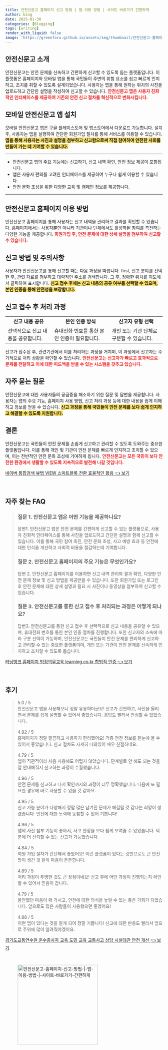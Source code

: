 ```yaml
---
title: 안전신문고 홈페이지 신고 방법 | 앱 이용 방법 | 사이트 바로가기 간편하게
author: bing
date: 2025-01-30
categories: [Blogging]
tags: [writing]
render_with_liquid: false
image: 'https://greenforu.github.io/assets/img/thumbnail/안전신문고-홈페이지-신고-방법-|-앱-이용-방법-|-사이트-바로가기-간편하게.webp'
---
```



<h2 id='안전신문고_소개'>안전신문고 소개</h2>

<p>안전신문고는 안전 문제를 신속하고 간편하게 신고할 수 있도록 돕는 플랫폼입니다. 이 플랫폼은 홈페이지와 모바일 앱을 통해 국민들이 주변의 위험 요소를 쉽고 빠르게 인지하고, 조치를 취할 수 있도록 설계되었습니다. 사용자는 앱을 통해 원하는 위치의 사진을 업로드하고 간단한 설명을 작성하여 신고할 수 있습니다. <b><span style="color: #ee2323;">안전신문고 앱은 사용자 친화적인 인터페이스를 제공하여 기존의 안전 신고 절차를 혁신적으로 변화시킵니다.</span></b></p>

<h2 id='모바일_안전신문고_앱_설치'>모바일 안전신문고 앱 설치</h2>

<p>모바일 안전신문고 앱은 구글 플레이스토어 및 앱스토어에서 다운로드 가능합니다. 설치 후, 사용자는 앱을 실행하여 간단한 회원가입 절차를 통해 서비스를 이용할 수 있습니다. <b><span style="background-color: #ffe066;">앱을 통해 사용자는 사진과 설명을 첨부하고 신고함으로써 직접 참여하여 안전한 사회를 만들어 가는 데 기여할 수 있습니다.</span></b></p>

<hr />

<ul>
    <li>안전신문고 앱의 주요 기능에는 신고하기, 신고 내역 확인, 안전 정보 제공이 포함됩니다.</li>
    <li>앱은 사용자 편의를 고려한 인터페이스를 제공하여 누구나 쉽게 이용할 수 있습니다.</li>
    <li>안전 문화 조성을 위한 다양한 교육 및 캠페인 정보를 제공합니다.</li>
</ul>

<hr />

<h2 id='안전신문고_홈페이지_이용_방법'>안전신문고 홈페이지 이용 방법</h2>

<p>안전신문고 홈페이지를 통해 사용자는 신고 내역을 관리하고 결과를 확인할 수 있습니다. 홈페이지에서는 사용자뿐만 아니라 기관이나 단체에서도 활성화된 참여를 촉진하는 다양한 기능을 제공합니다. <b><span style="color: #ee2323;">회원가입 후, 안전 문제에 대한 상세 설명을 첨부하여 신고할 수 있습니다.</span></b></p>

<h2 id='신고_방법_및_주의사항'>신고 방법 및 주의사항</h2>

<p>사용자가 안전신문고를 통해 신고할 때는 다음 과정을 따릅니다. first, 신고 분야를 선택한 후, 관련 자료를 첨부하고 대략적인 주소를 검색합니다. 그 후, 정확한 위치를 지도에서 클릭하여 표시합니다. <b><span style="background-color: #ffe066;">신고 접수 후에는 신고 내용의 공유 여부를 선택할 수 있으며, 본인 인증을 통해 안전성을 보장합니다.</span></b></p>

<h2 id='신고_접수_후_처리_과정'>신고 접수 후 처리 과정</h2>

<table>
    <tr>
        <td style="text-align: center; height: 17px;"><b>신고 내용 공유</b></td>
        <td style="text-align: center; height: 17px;"><b>본인 인증 방식</b></td>
        <td style="text-align: center; height: 17px;"><b>신고자 유형 선택</b></td>
    </tr>
    <tr>
        <td>선택적으로 신고 내용을 공유합니다.</td>
        <td>휴대전화 번호를 통한 본인 인증이 필요합니다.</td>
        <td>개인 또는 기관 단체로 구분할 수 있습니다.</td>
    </tr>
</table>

<p>신고가 접수된 후, 관련기관에서 이를 처리하는 과정을 거치며, 이 과정에서 신고자는 주기적으로 처리 상황을 확인할 수 있습니다. <b><span style="color: #ee2323;">안전신문고는 신고자가 빠르고 효과적으로 문제를 전달하고 이에 대한 피드백을 받을 수 있는 시스템을 갖추고 있습니다.</span></b></p>

<h2 id='자주_묻는_질문'>자주 묻는 질문</h2>

<p>안전신문고에 대한 사용자들의 궁금증을 해소하기 위한 질문 및 답변을 제공합니다. 사용자는 앱의 주요 기능, 홈페이지 사용 방법, 신고 처리 과정 등에 대한 내용을 쉽게 이해하고 정보를 얻을 수 있습니다. <b><span style="background-color: #ffe066;">신고 과정을 통해 국민들이 안전 문제를 보다 쉽게 인지하고 해결할 수 있도록 지원합니다.</span></b></p>

<h2 id='결론'>결론</h2>

<p>안전신문고는 국민들이 안전 문제를 손쉽게 신고하고 관리할 수 있도록 도와주는 중요한 플랫폼입니다. 이를 통해 개인 및 기관이 안전 문제를 빠르게 인지하고 조치할 수 있으며, 이는 전반적인 안전 문화 조성에 기여하게 됩니다. <b><span style="color: #ee2323;">안전신문고는 모든 국민이 보다 안전한 환경에서 생활할 수 있도록 지속적으로 발전해 나갈 것입니다.</span></b></p>


<p><a class="click-button" title="네이버 통합검색 뷰탭 VIEW 스마트블록 전환 효율적인 활용" href="https://greenforu.github.io/posts/%EB%84%A4%EC%9D%B4%EB%B2%84-%ED%86%B5%ED%95%A9%EA%B2%80%EC%83%89-%EB%B7%B0%ED%83%AD-VIEW-%EC%8A%A4%EB%A7%88%ED%8A%B8%EB%B8%94%EB%A1%9D-%EC%A0%84%ED%99%98-%ED%9A%A8%EC%9C%A8%EC%A0%81%EC%9D%B8-%ED%99%9C%EC%9A%A9/" rel="dofollow">네이버 통합검색 뷰탭 VIEW 스마트블록 전환 효율적인 활용 👈 보기</a></p><br>
<h2 id='자주_찾는_FAQ'>자주 찾는 FAQ</h2>
<div itemscope="" itemtype="https://schema.org/FAQPage"> 
<blockquote> 
<div itemscope="" itemprop="mainEntity" itemtype="https://schema.org/Question"> 
<h3 itemprop="name">질문 1. 안전신문고 앱은 어떤 기능을 제공하나요?</h3> 
<div itemscope="" itemprop="acceptedAnswer" itemtype="https://schema.org/Answer"> 
<span itemprop="text"> 
<p>답변1. 안전신문고 앱은 안전 문제를 간편하게 신고할 수 있는 플랫폼으로, 사용자 친화적 인터페이스를 통해 사진을 업로드하고 간단한 설명과 함께 신고할 수 있습니다. 이를 통해 국민 참여 촉진, 안전 문화 조성, 사고 예방 효과 등 안전에 대한 인식을 개선하고 사회적 비용을 절감하는데 기여합니다.</p> 
</span> 
</div> 
</div> 

<div itemscope="" itemprop="mainEntity" itemtype="https://schema.org/Question"> 
<h3 itemprop="name">질문 2. 안전신문고 홈페이지의 주요 기능은 무엇인가요?</h3> 
<div itemscope="" itemprop="acceptedAnswer" itemtype="https://schema.org/Answer"> 
<span itemprop="text"> 
<p>답변 2. 안전신문고 홈페이지를 이용하면 신고 내역 관리와 결과 확인, 다양한 안전 문제 정보 및 신고 방법을 제공받을 수 있습니다. 또한 회원가입 또는 로그인 후 안전 문제에 대한 상세 설명과 필요 시 사진이나 동영상을 첨부하여 신고할 수 있습니다.</p> 
</span> 
</div> 
</div> 

<div itemscope="" itemprop="mainEntity" itemtype="https://schema.org/Question"> 
<h3 itemprop="name">질문 3. 안전신문고를 통한 신고 접수 후 처리되는 과정은 어떻게 되나요?</h3> 
<div itemscope="" itemprop="acceptedAnswer" itemtype="https://schema.org/Answer"> 
<span itemprop="text"> 
<p>답변3. 안전신문고를 통한 신고 접수 후 선택적으로 신고 내용을 공유할 수 있으며, 휴대전화 번호를 통한 본인 인증 절차를 진행합니다. 또한 신고자의 소속에 따라 구분 선택이 가능하며, 안전신문고는 국민들이 안전 문제를 편리하게 신고하고 관리할 수 있는 중요한 플랫폼이며, 개인 또는 기관이 안전 문제를 신속하게 인지하고 조치할 수 있도록 돕습니다.</p> 
</span> 
</div> 
</div> 
</blockquote> 
</div>
<p><a class="click-button" title="러닝뱅크 홈페이지 법정의무교육 learning.co.kr 합법적 인증" href="https://greenforu.github.io/posts/%EB%9F%AC%EB%8B%9D%EB%B1%85%ED%81%AC-%ED%99%88%ED%8E%98%EC%9D%B4%EC%A7%80-%EB%B2%95%EC%A0%95%EC%9D%98%EB%AC%B4%EA%B5%90%EC%9C%A1-learning.co.kr-%ED%95%A9%EB%B2%95%EC%A0%81-%EC%9D%B8%EC%A6%9D/" rel="dofollow">러닝뱅크 홈페이지 법정의무교육 learning.co.kr 합법적 인증 👈 보기</a></p><br>
<h2 id='후기'>후기</h2>
<div itemscope itemtype="https://schema.org/Product">
  <blockquote>
  <div itemprop="review" itemscope itemtype="https://schema.org/Review">
      <div itemprop="reviewRating" itemscope itemtype="https://schema.org/Rating"> <span itemprop="ratingValue">5.0</span> / <span itemprop="bestRating">5</span> </div>
      <span itemprop="reviewBody">안전신문고 앱을 사용해보니 정말 유용하더군요! 신고가 간편하고, 사진을 올리면서 문제를 쉽게 설명할 수 있어서 좋았습니다. 응답도 빨라서 안심할 수 있었습니다.</span>
  </div>
  <br>
  <div itemprop="review" itemscope itemtype="https://schema.org/Review">
      <div itemprop="reviewRating" itemscope itemtype="https://schema.org/Rating"> <span itemprop="ratingValue">4.92</span> / <span itemprop="bestRating">5</span> </div>
      <span itemprop="reviewBody">홈페이지가 정말 깔끔하고 사용하기 편리했어요! 각종 안전 정보를 한눈에 볼 수 있어서 좋았습니다. 신고 절차도 자세히 나와있어 매우 친절하네요.</span>
  </div>
  <br>
  <div itemprop="review" itemscope itemtype="https://schema.org/Review">
      <div itemprop="reviewRating" itemscope itemtype="https://schema.org/Rating"> <span itemprop="ratingValue">4.79</span> / <span itemprop="bestRating">5</span> </div>
      <span itemprop="reviewBody">앱이 직관적이라 처음 사용해도 어렵지 않았습니다. 단계별로 안 해도 되는 것을 잘 안내해줘서 신고하는 과정이 수월했습니다.</span>
  </div>
  <br>
  <div itemprop="review" itemscope itemtype="https://schema.org/Review">
      <div itemprop="reviewRating" itemscope itemtype="https://schema.org/Rating"> <span itemprop="ratingValue">4.96</span> / <span itemprop="bestRating">5</span> </div>
      <span itemprop="reviewBody">안전 문제를 신고하고 나서 확인까지의 과정이 너무 명확했습니다. 다음에 또 필요한 경우에 바로 사용할 수 있을 것 같아요.</span>
  </div>
  <br>
  <div itemprop="review" itemscope itemtype="https://schema.org/Review">
      <div itemprop="reviewRating" itemscope itemtype="https://schema.org/Rating"> <span itemprop="ratingValue">4.95</span> / <span itemprop="bestRating">5</span> </div>
      <span itemprop="reviewBody">신고 가능 분야가 다양해서 정말 많은 남겨진 문제가 해결될 것 같다는 희망이 생겼습니다. 안전에 대한 노력에 동참할 수 있어 기쁩니다!</span>
  </div>
  <br>
  <div itemprop="review" itemscope itemtype="https://schema.org/Review">
      <div itemprop="reviewRating" itemscope itemtype="https://schema.org/Rating"> <span itemprop="ratingValue">4.96</span> / <span itemprop="bestRating">5</span> </div>
      <span itemprop="reviewBody">앱의 사진 첨부 기능이 좋아서, 사고 현장을 보다 쉽게 보여줄 수 있었습니다. 덕분에 더 신뢰할 수 있는 신고가 가능했습니다.</span>
  </div>
  <br>
  <div itemprop="review" itemscope itemtype="https://schema.org/Review">
      <div itemprop="reviewRating" itemscope itemtype="https://schema.org/Rating"> <span itemprop="ratingValue">4.84</span> / <span itemprop="bestRating">5</span> </div>
      <span itemprop="reviewBody">회원 가입 절차가 간단해서 좋았어요! 이런 플랫폼이 있다는 것만으로도 큰 안전망이 생긴 것 같아 마음이 든든합니다.</span>
  </div>
  <br>
  <div itemprop="review" itemscope itemtype="https://schema.org/Review">
      <div itemprop="reviewRating" itemscope itemtype="https://schema.org/Rating"> <span itemprop="ratingValue">4.89</span> / <span itemprop="bestRating">5</span> </div>
      <span itemprop="reviewBody">처리 과정이 투명한 것도 큰 장점이네요! 신고 후에 어떤 과정이 진행되는지 확인할 수 있어서 믿음이 갑니다.</span>
  </div>
  <br>
  <div itemprop="review" itemscope itemtype="https://schema.org/Review">
      <div itemprop="reviewRating" itemscope itemtype="https://schema.org/Rating"> <span itemprop="ratingValue">4.79</span> / <span itemprop="bestRating">5</span> </div>
      <span itemprop="reviewBody">불안했던 마음이 확 가시고, 안전에 대한 의식을 높일 수 있는 좋은 기회가 되었습니다. 앞으로도 많은 사람들이 사용했으면 좋겠어요!</span>
  </div>
  <br>
  <div itemprop="review" itemscope itemtype="https://schema.org/Review">
      <div itemprop="reviewRating" itemscope itemtype="https://schema.org/Rating"> <span itemprop="ratingValue">4.88</span> / <span itemprop="bestRating">5</span> </div>
      <span itemprop="reviewBody">이런 앱이 있다는 것을 알게 되어 정말 기쁩니다! 신고에 대한 반응도 빨라서 앞으로 주위에 많이 알려줘야겠어요.</span>
  </div>
  </blockquote>
</div>
<p><a class="click-button" title="경기도교통연수원 운수종사자 교육 도민 교육 교통사고 상담 시설대관 안전 개선" href="https://greenforu.github.io/posts/%EA%B2%BD%EA%B8%B0%EB%8F%84%EA%B5%90%ED%86%B5%EC%97%B0%EC%88%98%EC%9B%90-%EC%9A%B4%EC%88%98%EC%A2%85%EC%82%AC%EC%9E%90-%EA%B5%90%EC%9C%A1-%EB%8F%84%EB%AF%BC-%EA%B5%90%EC%9C%A1-%EA%B5%90%ED%86%B5%EC%82%AC%EA%B3%A0-%EC%83%81%EB%8B%B4-%EC%8B%9C%EC%84%A4%EB%8C%80%EA%B4%80-%EC%95%88%EC%A0%84-%EA%B0%9C%EC%84%A0/" rel="dofollow">경기도교통연수원 운수종사자 교육 도민 교육 교통사고 상담 시설대관 안전 개선 👈 보기</a></p><br>
<figure class="image"><img src="https://greenforu.github.io/assets/img/thumbnail/안전신문고-홈페이지-신고-방법-|-앱-이용-방법-|-사이트-바로가기-간편하게.webp" alt="안전신문고-홈페이지-신고-방법-|-앱-이용-방법-|-사이트-바로가기-간편하게" width="256" height="256"></figure>